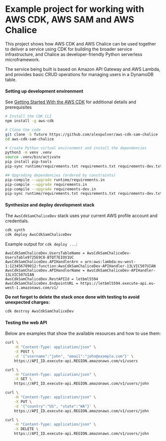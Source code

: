 # Example project for working with AWS CDK, AWS SAM and AWS Chalice

This project shows how AWS CDK and AWS Chalice can be used
together to deliver a service using CDK for building the broader service
infrastructure, and Chalice as developer-friendly Python serverless 
microframework.

The service being built is based on Amazon API Gateway and AWS Lambda, 
and provides basic CRUD operations for managing users in a DynamoDB table.

#### Setting up development environment

See [Getting Started With the AWS CDK](https://docs.aws.amazon.com/cdk/latest/guide/getting_started.html)
for additional details and prerequisites

```bash
# Install the CDK CLI
npm install -g aws-cdk

# Clone the code
git clone -b future https://github.com/alexpulver/aws-cdk-sam-chalice
cd aws-cdk-sam-chalice

# Create Python virtual environment and install the dependencies
python3 -m venv .venv
source .venv/bin/activate
pip install pip-tools
pip-sync runtime/requirements.txt requirements.txt requirements-dev.txt

## Upgrading dependencies (ordered by constraints)
pip-compile --upgrade runtime/requirements.in
pip-compile --upgrade requirements.in
pip-compile --upgrade requirements-dev.in
pip-sync runtime/requirements.txt requirements.txt requirements-dev.txt
```

#### Synthesize and deploy development stack

The `AwsCdkSamChaliceDev` stack uses your current AWS profile account and credentials.

```bash
cdk synth
cdk deploy AwsCdkSamChaliceDev
```

Example output for `cdk deploy ...`:

```text
AwsCdkSamChaliceDev.UsersTableName = AwsCdkSamChaliceDev-UsersTable9725E9C8-BTQT7EIOV1UC
AwsCdkSamChaliceDev.APIHandlerArn = arn:aws:lambda:eu-west-1:123456789012:function:AwsCdkSamChaliceDev-APIHandler-13LVIC507UIAN
AwsCdkSamChaliceDev.APIHandlerName = AwsCdkSamChaliceDev-APIHandler-13LVIC507UIAN
AwsCdkSamChaliceDev.RestAPIId = letbml5594
AwsCdkSamChaliceDev.EndpointURL = https://letbml5594.execute-api.eu-west-1.amazonaws.com/v1/
```

**Do not forget to delete the stack once done with testing to avoid unexpected
charges:**
```bash
cdk destroy AwsCdkSamChaliceDev
```

#### Testing the web API

Below are examples that show the available resources and how to use them:

```bash
curl \
    -H "Content-Type: application/json" \
    -X POST \
    -d '{"username":"john", "email":"john@example.com"}' \
    https://API_ID.execute-api.REGION.amazonaws.com/v1/users

curl \
    -H "Content-Type: application/json" \
    -X GET \
    https://API_ID.execute-api.REGION.amazonaws.com/v1/users/john

curl \
    -H "Content-Type: application/json" \
    -X PUT \
    -d '{"country":"US", "state":"WA"}' \
    https://API_ID.execute-api.REGION.amazonaws.com/v1/users/john

curl \
    -H "Content-Type: application/json" \
    -X DELETE \
    https://API_ID.execute-api.REGION.amazonaws.com/v1/users/john
```
